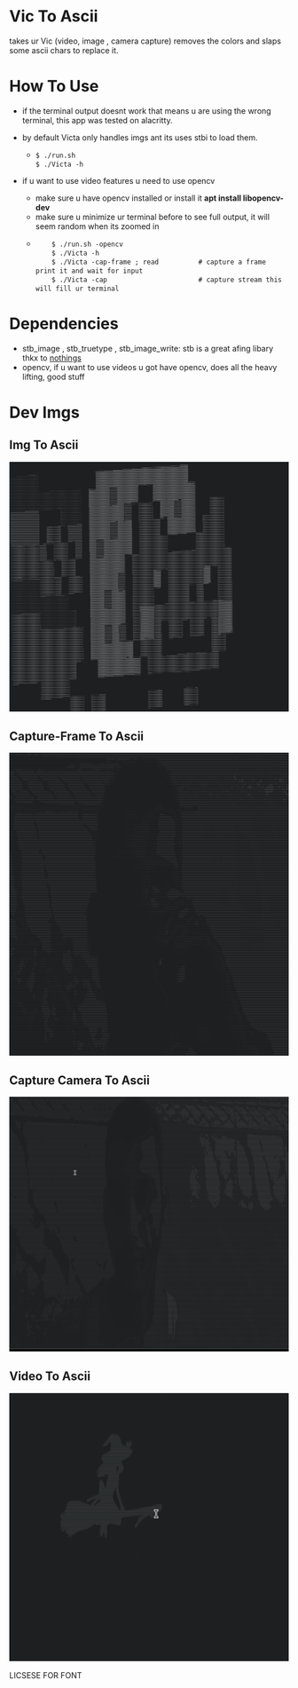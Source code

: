 # Vic To Ascii
takes ur Vic (video, image , camera capture) removes the colors and slaps some ascii chars to replace it.      


# How To Use 
-   if the terminal output doesnt work that means u are using the wrong terminal, this app was tested on alacritty.
-   by default Victa only handles imgs ant its uses stbi to load them.    
    -   ```
        $ ./run.sh
        $ ./Victa -h
        ```

-   if u want to use video features u need to use opencv 
    -   make sure u have opencv installed or install it **apt install libopencv-dev**
    -   make sure u minimize ur terminal before to see full output, it will seem random when its zoomed in
    -   ```
            $ ./run.sh -opencv
            $ ./Victa -h
            $ ./Victa -cap-frame ; read          # capture a frame print it and wait for input
            $ ./Victa -cap                       # capture stream this will fill ur terminal
        ``` 

# Dependencies
-   stb_image , stb_truetype , stb_image_write: stb is a great afing libary thkx to [nothings](https://github.com/nothings/)
-   opencv, if u want to use videos u got have opencv, does all the heavy lifting, good stuff   

# Dev Imgs
## Img To Ascii     
![nyan cat](./dev-imgs/nyan_cat.png)     
## Capture-Frame To Ascii    
![me drining coffee](./dev-imgs/me_drinking_coffe.png)     
## Capture Camera To Ascii    
![me testing](./dev-imgs/me_testing.gif)     
## Video To Ascii    
![bad apple](./dev-imgs/bad_apple.gif)     
     


LICSESE FOR FONT